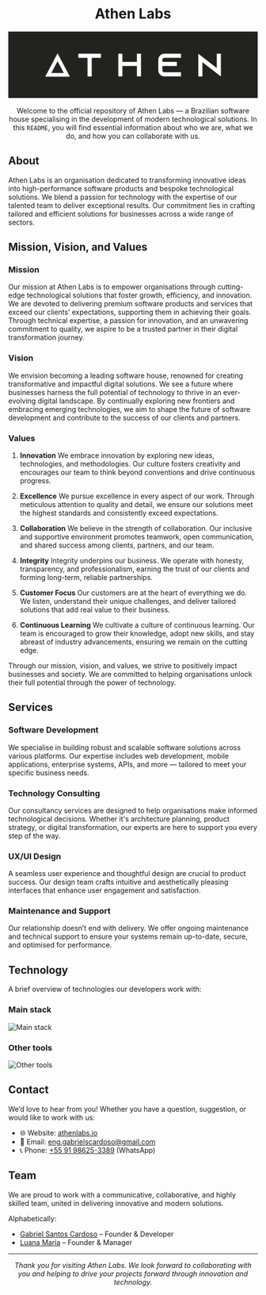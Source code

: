 <div align="center">

# Athen Labs

![Athen Labs](../assets/athen.png)

Welcome to the official repository of Athen Labs — a Brazilian software house specialising in the development of modern technological solutions. In this `README`, you will find essential information about who we are, what we do, and how you can collaborate with us.

</div>

## About

Athen Labs is an organisation dedicated to transforming innovative ideas into high-performance software products and bespoke technological solutions. We blend a passion for technology with the expertise of our talented team to deliver exceptional results. Our commitment lies in crafting tailored and efficient solutions for businesses across a wide range of sectors.

## Mission, Vision, and Values

### Mission

Our mission at Athen Labs is to empower organisations through cutting-edge technological solutions that foster growth, efficiency, and innovation. We are devoted to delivering premium software products and services that exceed our clients’ expectations, supporting them in achieving their goals. Through technical expertise, a passion for innovation, and an unwavering commitment to quality, we aspire to be a trusted partner in their digital transformation journey.

### Vision

We envision becoming a leading software house, renowned for creating transformative and impactful digital solutions. We see a future where businesses harness the full potential of technology to thrive in an ever-evolving digital landscape. By continually exploring new frontiers and embracing emerging technologies, we aim to shape the future of software development and contribute to the success of our clients and partners.

### Values

1. **Innovation**
   We embrace innovation by exploring new ideas, technologies, and methodologies. Our culture fosters creativity and encourages our team to think beyond conventions and drive continuous progress.

2. **Excellence**
   We pursue excellence in every aspect of our work. Through meticulous attention to quality and detail, we ensure our solutions meet the highest standards and consistently exceed expectations.

3. **Collaboration**
   We believe in the strength of collaboration. Our inclusive and supportive environment promotes teamwork, open communication, and shared success among clients, partners, and our team.

4. **Integrity**
   Integrity underpins our business. We operate with honesty, transparency, and professionalism, earning the trust of our clients and forming long-term, reliable partnerships.

5. **Customer Focus**
   Our customers are at the heart of everything we do. We listen, understand their unique challenges, and deliver tailored solutions that add real value to their business.

6. **Continuous Learning**
   We cultivate a culture of continuous learning. Our team is encouraged to grow their knowledge, adopt new skills, and stay abreast of industry advancements, ensuring we remain on the cutting edge.

Through our mission, vision, and values, we strive to positively impact businesses and society. We are committed to helping organisations unlock their full potential through the power of technology.

## Services

### Software Development

We specialise in building robust and scalable software solutions across various platforms. Our expertise includes web development, mobile applications, enterprise systems, APIs, and more — tailored to meet your specific business needs.

### Technology Consulting

Our consultancy services are designed to help organisations make informed technological decisions. Whether it's architecture planning, product strategy, or digital transformation, our experts are here to support you every step of the way.

### UX/UI Design

A seamless user experience and thoughtful design are crucial to product success. Our design team crafts intuitive and aesthetically pleasing interfaces that enhance user engagement and satisfaction.

### Maintenance and Support

Our relationship doesn’t end with delivery. We offer ongoing maintenance and technical support to ensure your systems remain up-to-date, secure, and optimised for performance.

## Technology

A brief overview of technologies our developers work with:

### Main stack

![Main stack](https://go-skill-icons.vercel.app/api/icons?i=html,js,ts,nodejs,express,vuejs,nuxtjs,css,less,sass,tailwind,bootstrap,daisyui,primevue,bulma,python,flask,php,laravel,java,go,gin,fiber,rust,solidity,hardhat,chainlink,alchemy,openzeppelin,sqlite,mysql,mariadb,postgresql,mongodb,redis,prisma,firebase,supabase,aws,gcp,github,vercel,netlify,githubactions,linux)

### Other tools

![Other tools](https://go-skill-icons.vercel.app/api/icons?i=htmx,rxjs,nestjs,angular,react,nextjs,materialui,django,spring,graphql,grpc,rocket,vyper,truffle,infura,cassandra,rabbitmq,kafka,kubernetes,terraform,ansible,azure,jenkins,prometheus,dart,flutter,reactnative,capacitor,heroku,flyio)

## Contact

We’d love to hear from you! Whether you have a question, suggestion, or would like to work with us:

- 🌐 Website: [athenlabs.io](https://athenlabs.io)
- 📧 Email: [eng.gabrielscardoso@gmail.com](mailto:eng.gabrielscardoso@gmail.com)
- 📞 Phone: [+55 91 98625-3389](tel:+5591986253389) (WhatsApp)

## Team

We are proud to work with a communicative, collaborative, and highly skilled team, united in delivering innovative and modern solutions.

Alphabetically:

- [Gabriel Santos Cardoso](https://github.com/eng-gabrielscardoso) – Founder & Developer
- [Luana Maria](https://github.com/Soonas) – Founder & Manager

---

<div align="center">

_Thank you for visiting Athen Labs. We look forward to collaborating with you and helping to drive your projects forward through innovation and technology._

</div>
